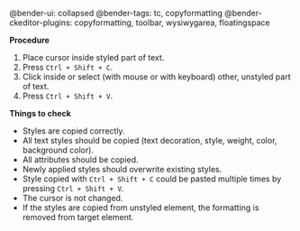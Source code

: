 @bender-ui: collapsed
@bender-tags: tc, copyformatting
@bender-ckeditor-plugins: copyformatting, toolbar, wysiwygarea, floatingspace

**Procedure**

1. Place cursor inside styled part of text.
2. Press `Ctrl + Shift + C`.
3. Click inside or select (with mouse or with keyboard) other, unstyled part of text.
4. Press `Ctrl + Shift + V`.

**Things to check**

* Styles are copied correctly.
* All text styles should be copied (text decoration, style, weight, color, background color).
* All attributes should be copied.
* Newly applied styles should overwrite existing styles.
* Style copied with `Ctrl + Shift + C` could be pasted multiple times by pressing `Ctrl + Shift + V`.
* The cursor is not changed.
* If the styles are copied from unstyled element, the formatting is removed from target element.


